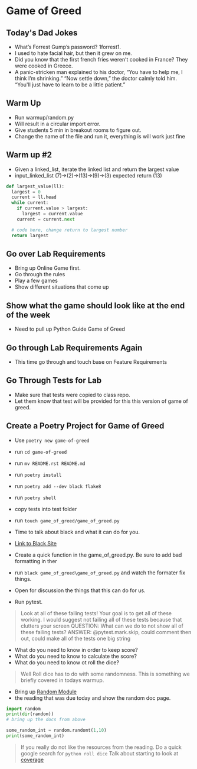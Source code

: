 # Game of Greed

## Today's Dad Jokes

- What’s Forrest Gump’s password? 1forrest1.
- I used to hate facial hair, but then it grew on me.
- Did you know that the first french fries weren’t cooked in France? They were cooked in Greece.
- A panic-stricken man explained to his doctor, “You have to help me, I think I’m shrinking.” “Now settle down,” the doctor calmly told him. “You'll just have to learn to be a little patient.”

## Warm Up

- Run warmup/random.py
- Will result in a circular import error.
- Give students 5 min in breakout rooms to figure out.
- Change the name of the file and run it, everything is will work just fine

## Warm up #2

- Given a linked_list, iterate the linked list and return the largest value
- input_linked_list (7)->(2)->(13)->(9)->(3) expected return (13)

```python
def largest_value(ll):
  largest = 0
  current = ll.head
  while current:
    if current.value > largest:
      largest = current.value
    current = current.next

  # code here, change return to largest number
  return largest
```

## Go over Lab Requirements

- Bring up Online Game first.
- Go through the rules
- Play a few games
- Show different situations that come up

## Show what the game should look like at the end of the week

- Need to pull up Python Guide Game of Greed

## Go through Lab Requirements Again

- This time go through and touch base on Feature Requirements

## Go Through Tests for Lab

- Make sure that tests were copied to class repo.
- Let them know that test will be provided for this this version of game of greed.

## Create a Poetry Project for Game of Greed

- Use `poetry new game-of-greed`
- run `cd game-of-greed`
- run `mv README.rst README.md`
- run `poetry install`
- run `poetry add --dev black flake8`
- run `poetry shell`
- copy tests into test folder
- run `touch game_of_greed/game_of_greed.py`

- Time to talk about black and what it can do for you.
- [Link to Black Site](https://pypi.org/project/black/)
- Create a quick function in the game_of_greed.py.  Be sure to add bad formatting in ther
- run `black game_of_greed\game_of_greed.py` and watch the formater fix things.
- Open for discussion the things that this can do for us.

- Run pytest.

> Look at all of these failing tests!
> Your goal is to get all of these working.
> I would suggest not failing all of these tests because that clutters your screen
> QUESTION: What can we do to not show all of these failing tests?
> ANSWER: @pytest.mark.skip, could comment then out, could make all of the tests one big string

- What do you need to know in order to keep score?
- What do you need to know to calculate the score?
- What do you need to know ot roll the dice?

> Well Roll dice has to do with some randomness. This is something we briefly covered in todays warmup.

- Bring up [Random Module](https://www.pythonforbeginners.com/random/how-to-use-the-random-module-in-python)
- the reading that was due today and show the random doc page.

```python
import random
print(dir(random))
# bring up the docs from above

some_random_int = random.randomt(1,10)
print(some_random_int)
```

> If you really do not like the resources from the reading.  Do a quick google search for `python roll dice`
> Talk about starting to look at [coverage](https://coverage.readthedocs.io/en/coverage-5.5/)